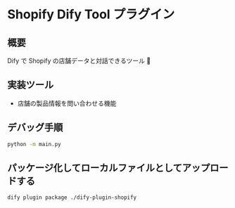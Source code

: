 # Shopify Dify Tool プラグイン

## 概要

Dify で Shopify の店舗データと対話できるツール 🔧

## 実装ツール

- 店舗の製品情報を問い合わせる機能

## デバッグ手順

```bash
python -m main.py
```

## パッケージ化してローカルファイルとしてアップロードする

```bash
dify plugin package ./dify-plugin-shopify
```
